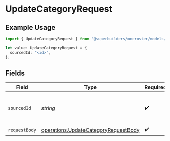 # UpdateCategoryRequest

## Example Usage

```typescript
import { UpdateCategoryRequest } from "@superbuilders/oneroster/models/operations";

let value: UpdateCategoryRequest = {
  sourcedId: "<id>",
};
```

## Fields

| Field                                                                                        | Type                                                                                         | Required                                                                                     | Description                                                                                  |
| -------------------------------------------------------------------------------------------- | -------------------------------------------------------------------------------------------- | -------------------------------------------------------------------------------------------- | -------------------------------------------------------------------------------------------- |
| `sourcedId`                                                                                  | *string*                                                                                     | :heavy_check_mark:                                                                           | The sourcedId of the category to update                                                      |
| `requestBody`                                                                                | [operations.UpdateCategoryRequestBody](../../models/operations/updatecategoryrequestbody.md) | :heavy_check_mark:                                                                           | N/A                                                                                          |